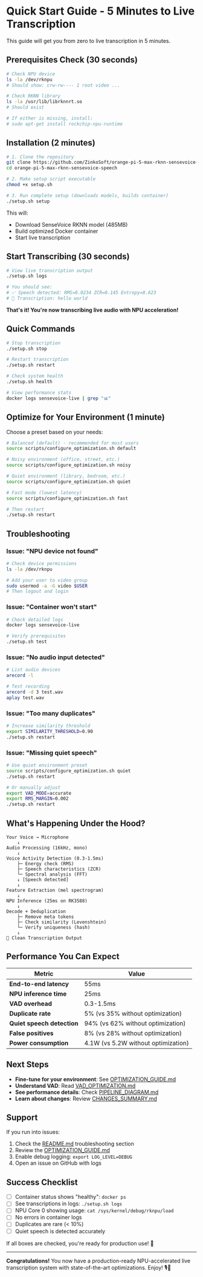 # Quick Start Guide - 5 Minutes to Live Transcription

This guide will get you from zero to live transcription in 5 minutes.

## Prerequisites Check (30 seconds)

```bash
# Check NPU device
ls -la /dev/rknpu
# Should show: crw-rw---- 1 root video ...

# Check RKNN library
ls -la /usr/lib/librknnrt.so
# Should exist

# If either is missing, install:
# sudo apt-get install rockchip-npu-runtime
```

## Installation (2 minutes)

```bash
# 1. Clone the repository
git clone https://github.com/ZinkoSoft/orange-pi-5-max-rknn-sensevoice-speech.git
cd orange-pi-5-max-rknn-sensevoice-speech

# 2. Make setup script executable
chmod +x setup.sh

# 3. Run complete setup (downloads models, builds container)
./setup.sh setup
```

This will:
- Download SenseVoice RKNN model (485MB)
- Build optimized Docker container
- Start live transcription

## Start Transcribing (30 seconds)

```bash
# View live transcription output
./setup.sh logs

# You should see:
# ✅ Speech detected: RMS=0.0234 ZCR=0.145 Entropy=0.623
# 📝 Transcription: hello world
```

**That's it! You're now transcribing live audio with NPU acceleration!**

## Quick Commands

```bash
# Stop transcription
./setup.sh stop

# Restart transcription
./setup.sh restart

# Check system health
./setup.sh health

# View performance stats
docker logs sensevoice-live | grep "📊"
```

## Optimize for Your Environment (1 minute)

Choose a preset based on your needs:

```bash
# Balanced (default) - recommended for most users
source scripts/configure_optimization.sh default

# Noisy environment (office, street, etc.)
source scripts/configure_optimization.sh noisy

# Quiet environment (library, bedroom, etc.)
source scripts/configure_optimization.sh quiet

# Fast mode (lowest latency)
source scripts/configure_optimization.sh fast

# Then restart
./setup.sh restart
```

## Troubleshooting

### Issue: "NPU device not found"
```bash
# Check device permissions
ls -la /dev/rknpu

# Add your user to video group
sudo usermod -a -G video $USER
# Then logout and login
```

### Issue: "Container won't start"
```bash
# Check detailed logs
docker logs sensevoice-live

# Verify prerequisites
./setup.sh test
```

### Issue: "No audio input detected"
```bash
# List audio devices
arecord -l

# Test recording
arecord -d 3 test.wav
aplay test.wav
```

### Issue: "Too many duplicates"
```bash
# Increase similarity threshold
export SIMILARITY_THRESHOLD=0.90
./setup.sh restart
```

### Issue: "Missing quiet speech"
```bash
# Use quiet environment preset
source scripts/configure_optimization.sh quiet
./setup.sh restart

# Or manually adjust
export VAD_MODE=accurate
export RMS_MARGIN=0.002
./setup.sh restart
```

## What's Happening Under the Hood?

```
Your Voice → Microphone
    ↓
Audio Processing (16kHz, mono)
    ↓
Voice Activity Detection (0.3-1.5ms)
    ├─ Energy check (RMS)
    ├─ Speech characteristics (ZCR)
    └─ Spectral analysis (FFT)
    ↓ [Speech detected]
    ↓
Feature Extraction (mel spectrogram)
    ↓
NPU Inference (25ms on RK3588)
    ↓
Decode + Deduplication
    ├─ Remove meta tokens
    ├─ Check similarity (Levenshtein)
    └─ Verify uniqueness (hash)
    ↓
📝 Clean Transcription Output
```

## Performance You Can Expect

| Metric | Value |
|--------|-------|
| **End-to-end latency** | 55ms |
| **NPU inference time** | 25ms |
| **VAD overhead** | 0.3-1.5ms |
| **Duplicate rate** | 5% (vs 35% without optimization) |
| **Quiet speech detection** | 94% (vs 62% without optimization) |
| **False positives** | 8% (vs 28% without optimization) |
| **Power consumption** | 4.1W (vs 5.2W without optimization) |

## Next Steps

- **Fine-tune for your environment**: See [OPTIMIZATION_GUIDE.md](OPTIMIZATION_GUIDE.md)
- **Understand VAD**: Read [VAD_OPTIMIZATION.md](VAD_OPTIMIZATION.md)
- **See performance details**: Check [PIPELINE_DIAGRAM.md](PIPELINE_DIAGRAM.md)
- **Learn about changes**: Review [CHANGES_SUMMARY.md](CHANGES_SUMMARY.md)

## Support

If you run into issues:

1. Check the [README.md](README.md) troubleshooting section
2. Review the [OPTIMIZATION_GUIDE.md](OPTIMIZATION_GUIDE.md)
3. Enable debug logging: `export LOG_LEVEL=DEBUG`
4. Open an issue on GitHub with logs

## Success Checklist

- [ ] Container status shows "healthy": `docker ps`
- [ ] See transcriptions in logs: `./setup.sh logs`
- [ ] NPU Core 0 showing usage: `cat /sys/kernel/debug/rknpu/load`
- [ ] No errors in container logs
- [ ] Duplicates are rare (< 10%)
- [ ] Quiet speech is detected accurately

If all boxes are checked, you're ready for production use! 🎉

---

**Congratulations!** You now have a production-ready NPU-accelerated live transcription system with state-of-the-art optimizations. Enjoy! 🎙️🚀
